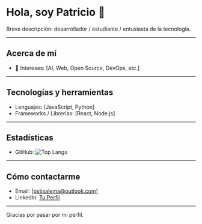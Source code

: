 ﻿# Hola, soy Patricio 👋

Breve descripción: desarrollador / estudiante / entusiasta de la tecnología.

---

## Acerca de mí
- 🎯 Intereses: [AI, Web, Open Source, DevOps, etc.]  

---

## Tecnologías y herramientas
- Lenguajes: [JavaScript, Python]  
- Frameworks / Librerías: [React, Node.js]  

---

## Estadísticas
- GitHub: ![Top Langs](https://github-readme-stats.vercel.app/api/top-langs/?username=NoMerlyn&layout=compact)  


---

## Cómo contactarme
- Email: [pstisalema@outlook.com]  
- LinkedIn: [Tu Perfil](https://www.linkedin.com/in/patricio-tisalema-a372a538b/)

---


Gracias por pasar por mi perfil.